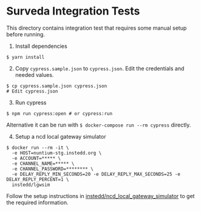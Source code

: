 # Surveda Integration Tests

This directory contains integration test that requires some manual setup before running.

1. Install dependencies

  ```
  $ yarn install
  ```

2. Copy `cypress.sample.json` to `cypress.json`. Edit the credentials and needed values.

  ```
  $ cp cypress.sample.json cypress.json
  # Edit cypress.json
  ```

3. Run cypress

  ```
  $ npm run cypress:open # or cypress:run
  ```

Alternative it can be run with `$ docker-compose run --rm cypress` directly.

4. Setup a ncd local gateway simulator

  ```
  $ docker run --rm -it \
    -e HOST=nuntium-stg.instedd.org \
    -e ACCOUNT=***** \
    -e CHANNEL_NAME=***** \
    -e CHANNEL_PASSWORD=******** \
    -e DELAY_REPLY_MIN_SECONDS=20 -e DELAY_REPLY_MAX_SECONDS=25 -e DELAY_REPLY_PERCENT=1 \
    instedd/lgwsim
  ```

  Follow the setup instructions in [instedd/ncd_local_gateway_simulator](https://github.com/instedd/ncd_local_gateway_simulator) to get the required information.
